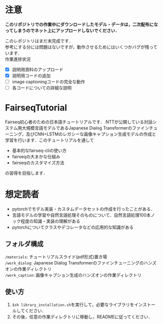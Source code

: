 # 注意  
**このリポジトリでの作業中にダウンロードしたモデル・データは，二次配布になってしまうのでネット上にアップロードしないでください．**  

このレポジトリはまだ未完成です．  
参考にする分には問題はないですが，動作させるためにはいくつかバグが残っています．  
作業進捗状況  
- [x] 説明用資料のアップロード  
- [x] 説明用コードの追加  
- [ ] image captioningコードの完全な動作  
- [ ] 各コードについての詳細な説明  

# FairseqTutorial
Fairseq初心者のための日本語チュートリアルです．
NTTが公開している対話システム用大規模言語モデルであるJapanese Dialog Transformerのファインチューニング，及びCNN+LSTMのレガシーな画像キャプション生成モデルの作成と学習を行います．このチュートリアルを通して  
- 基本的なfairseq-cliの使い方  
- fairseqの大まかな仕組み  
- fairseqのカスタマイズ方法  

の習得を目指します．  

# 想定読者  
- pytorchでモデル実装・カスタムデータセットの作成を行ったことがある．  
- 言語モデルの学習や自然言語処理そのものについて、自然言語処理100本ノック程度の知識・実装の理解がある  
- pytorchについてクラスやデコレータなどの応用的な知識がある   

## フォルダ構成  
`/materials`: チュートリアルスライド(pdf形式)置き場  
`/work_dialog`: Japanese Dialog Transformerのファインチューニングのハンズオンの作業ディレクトリ  
`/work_caption`: 画像キャプション生成のハンズオンの作業ディレクトリ  

## 使い方  
1. `$sh library_installation.sh`を実行して，必要なライブラリをインストールしてください．  
2. その後，任意の作業ディレクトリに移動し，READMEに従ってください．  
